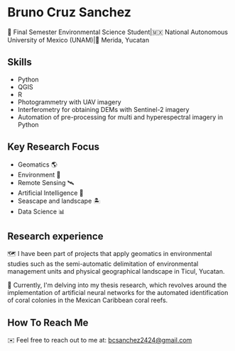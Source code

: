 # **Bruno Cruz Sanchez**

🌱 Final Semester Environmental Science Student|🇲🇽 National Autonomous University of Mexico (UNAM)|📍 Merida, Yucatan 

## Skills 

- Python 
- QGIS 
- R 
- Photogrammetry with UAV imagery
- Interferometry for obtaining DEMs with Sentinel-2 imagery 
- Automation of pre-processing for multi and hyperespectral imagery in Python


## Key Research Focus

- Geomatics 🌎
- Environment 🌿
- Remote Sensing 🛰
- Artificial Intelligence 🧠
- Seascape and landscape 🏝
- Data Science 📊

## Research experience

🗺 I have been part of projects that apply geomatics in environmental studies such as the semi-automatic delimitation of environmental management units and physical geographical landscape in Ticul, Yucatan.

🌊 Currently, I'm delving into my thesis research, which revolves around the implementation of artificial neural networks for the automated identification of coral colonies in the Mexican Caribbean coral reefs.

## How To Reach Me 

✉️ Feel free to reach out to me at:
bcsanchez2424@gmail.com 


  

<!---
BrunoCruzSanchez/BrunoCruzSanchez is a ✨ special ✨ repository because its `README.md` (this file) appears on your GitHub profile.
You can click the Preview link to take a look at your changes.
--->

